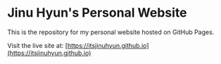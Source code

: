 # Jinu Hyun's Personal Website

This is the repository for my personal website hosted on GitHub Pages.

Visit the live site at: [https://itsjinuhyun.github.io](https://itsjinuhyun.github.io) 